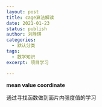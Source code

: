 ```yaml
---
layout: post
title: cage算法解读
date: 2021-01-23
status: publish
author: 刘胜琪
categories: 
  - 默认分类
tags: 
  - 数学知识
excerpt: 项目学习

---
```


**mean value coordinate**

通过寻找函数做到面片内强度值的学习


